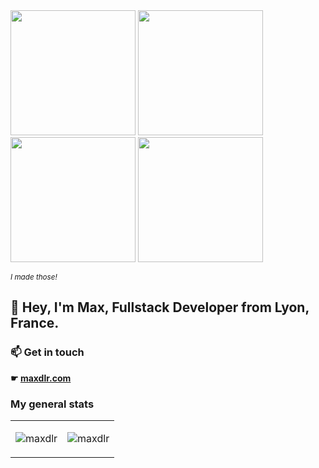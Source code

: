 <div>
  <span>
    <img src="https://github.com/user-attachments/assets/84b08a8e-3002-49db-9af0-64f0e29d1fa7" width="200px"/>
  </span>
  <span>
    <img src="https://github.com/user-attachments/assets/c494a7dd-21d8-4fff-beec-af019fdcd0c7" width="200px"/>
  </span>
  <span>
    <img src="https://github.com/user-attachments/assets/45e2123a-cd55-4b5a-8f09-2f7c149012f3" width="200px"/>
  </span>
  <span>
    <img src="https://github.com/user-attachments/assets/8b7f3473-4803-4e50-bd17-386c1ebdb770" width="200px"/>
  </span>
  <span>
    <p>
      <small><em>I made those!</em></small>
    </p>
  </span>
</div>

<h2>
  👋 Hey, I'm Max, Fullstack Developer from Lyon, France.
</h2>

<div>
  <h3>
    📫 Get in touch
  </h3>
  <p>
    <strong>
      ☛ <a href="https://www.maxdlr.com/">maxdlr.com</a>
    </strong>
  </p>
</div>

<h3>My general stats</h3>

<table>
  <tr>
    <td>
      <p><img align="center" src="https://github-readme-stats.vercel.app/api?username=maxdlr&show_icons=true&theme=radical" alt="maxdlr" /></p>
    </td>
    <td>
      <p><img align="center" src="https://github-readme-stats.vercel.app/api/top-langs?username=maxdlr&show_icons=true&locale=en&layout=compact" alt="maxdlr" /></p>
    </td>
  </tr>
</table>

